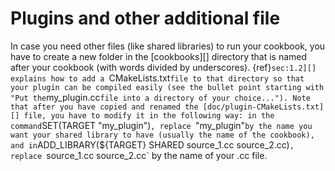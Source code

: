 # Plugins and other additional file

In case you need other files (like shared libraries) to run your cookbook, you
have to create a new folder in the [cookbooks][] directory that is named after
your cookbook (with words divided by underscores). {ref}`sec:1.2][]
explains how to add a `CMakeLists.txt` file to that directory so that your
plugin can be compiled easily (see the bullet point starting with "Put
the `my_plugin.cc` file into a directory of your choice..."). Note that
after you have copied and renamed the [doc/plugin-CMakeLists.txt][] file, you
have to modify it in the following way: in the command
`SET(TARGET "my_plugin")`, replace `"my_plugin"` by the name you want your
shared library to have (usually the name of the cookbook), and in
`ADD_LIBRARY(${TARGET} SHARED source_1.cc source_2.cc)`, replace
`source_1.cc source_2.cc` by the name of your .cc file.
